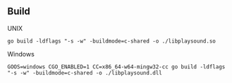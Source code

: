 ## Build

UNIX
```
go build -ldflags "-s -w" -buildmode=c-shared -o ./libplaysound.so
```

Windows
```
GOOS=windows CGO_ENABLED=1 CC=x86_64-w64-mingw32-cc go build -ldflags "-s -w" -buildmode=c-shared -o ./libplaysound.dll
```

